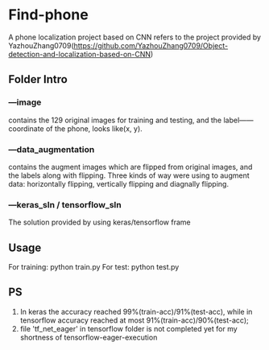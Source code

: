 # Find-phone
A phone localization project based on CNN
refers to the project provided by YazhouZhang0709(https://github.com/YazhouZhang0709/Object-detection-and-localization-based-on-CNN)

## Folder Intro
### —image
contains the 129 original images for training and testing, and the label——coordinate of the phone, looks like(x, y).

### —data_augmentation
contains the augment images which are flipped from original images, and the labels along with flipping. Three kinds of way were using to augment data: horizontally flipping, vertically flipping and diagnally flipping.

### —keras_sln / tensorflow_sln
The solution provided by using keras/tensorflow frame


## Usage
For training: python train.py
For test: python test.py

## PS
1. In keras the accuracy reached 99%(train-acc)/91%(test-acc), while in tensorflow accuracy reached at most 91%(train-acc)/90%(test-acc);
2. file 'tf_net_eager' in tensorflow folder is not completed yet for my shortness of tensorflow-eager-execution
